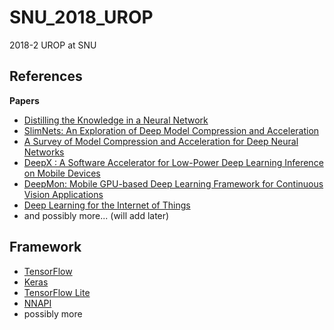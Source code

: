 # SNU_2018_UROP
2018-2 UROP at SNU

## References
**Papers**
* [Distilling the Knowledge in a Neural Network](https://www.cs.toronto.edu/~hinton/absps/distillation.pdf)
* [SlimNets: An Exploration of Deep Model Compression and Acceleration](https://arxiv.org/pdf/1808.00496v1.pdf)
* [A Survey of Model Compression and Acceleration for Deep Neural Networks](https://arxiv.org/pdf/1710.09282.pdf)
* [DeepX : A Software Accelerator for Low-Power Deep Learning Inference on Mobile Devices](https://ix.cs.uoregon.edu/~jiao/papers/ipsn16.pdf)
* [DeepMon: Mobile GPU-based Deep Learning Framework for Continuous Vision Applications](https://nsr.cse.buffalo.edu/mobisys_2017/papers/pdfs/mobisys17-paper07.pdf)
* [Deep Learning for the Internet of Things](https://cse.buffalo.edu/~lusu/papers/Computer2018.pdf)
* and possibly more... (will add later)

## Framework

* [TensorFlow](https://www.tensorflow.org)
* [Keras](https://keras.io/)
* [TensorFlow Lite](https://www.tensorflow.org/lite)
* [NNAPI](https://developer.android.com/ndk/guides/neuralnetworks/)
* possibly more
